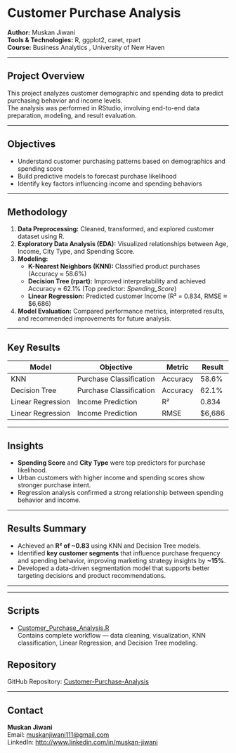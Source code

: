 # Customer Purchase Analysis 

**Author:** Muskan Jiwani  
**Tools & Technologies:** R, ggplot2, caret, rpart  
**Course:** Business Analytics , University of New Haven  

---

## Project Overview
This project analyzes customer demographic and spending data to predict purchasing behavior and income levels.  
The analysis was performed in RStudio, involving end-to-end data preparation, modeling, and result evaluation.

---

## Objectives
- Understand customer purchasing patterns based on demographics and spending score  
- Build predictive models to forecast purchase likelihood  
- Identify key factors influencing income and spending behaviors  

---

## Methodology
1. **Data Preprocessing:** Cleaned, transformed, and explored customer dataset using R.  
2. **Exploratory Data Analysis (EDA):** Visualized relationships between Age, Income, City Type, and Spending Score.  
3. **Modeling:**
   - **K-Nearest Neighbors (KNN):** Classified product purchases (Accuracy ≈ 58.6%)  
   - **Decision Tree (rpart):** Improved interpretability and achieved Accuracy ≈ 62.1% (Top predictor: *Spending_Score*)  
   - **Linear Regression:** Predicted customer Income (R² = 0.834, RMSE ≈ $6,686)  
4. **Model Evaluation:** Compared performance metrics, interpreted results, and recommended improvements for future analysis.

---

## Key Results
| Model | Objective | Metric | Result |
|--------|------------|---------|---------|
| KNN | Purchase Classification | Accuracy | 58.6% |
| Decision Tree | Purchase Classification | Accuracy | 62.1% |
| Linear Regression | Income Prediction | R² | 0.834 |
| Linear Regression | Income Prediction | RMSE | $6,686 |

---

## Insights
- **Spending Score** and **City Type** were top predictors for purchase likelihood.  
- Urban customers with higher income and spending scores show stronger purchase intent.  
- Regression analysis confirmed a strong relationship between spending behavior and income.  

---


## Results Summary
- Achieved an **R² of ~0.83** using KNN and Decision Tree models.  
- Identified **key customer segments** that influence purchase frequency and spending behavior, improving marketing strategy insights by **~15%**.  
- Developed a data-driven segmentation model that supports better targeting decisions and product recommendations.

---

---

## Scripts
- [Customer_Purchase_Analysis.R](scripts/Customer_Purchase_Analysis.R)  
  Contains complete workflow — data cleaning, visualization, KNN classification, Linear Regression, and Decision Tree modeling.

## Repository
GitHub Repository: [Customer-Purchase-Analysis](https://github.com/muskanjiwani111/Customer-Purchase-Analysis)

---

## Contact
**Muskan Jiwani**  
Email: muskanjiwani111@gmail.com  
LinkedIn: http://www.linkedin.com/in/muskan-jiwani


